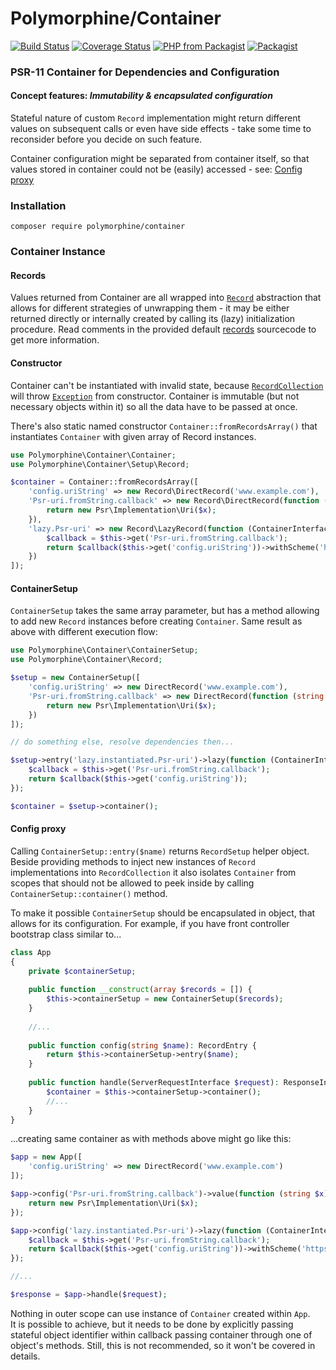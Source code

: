 # Polymorphine/Container
[![Build Status](https://travis-ci.org/shudd3r/polymorphine-container.svg?branch=develop)](https://travis-ci.org/shudd3r/container)
[![Coverage Status](https://coveralls.io/repos/github/shudd3r/polymorphine-container/badge.svg?branch=develop)](https://coveralls.io/github/shudd3r/container?branch=develop)
[![PHP from Packagist](https://img.shields.io/packagist/php-v/polymorphine/container/dev-develop.svg)](https://packagist.org/packages/polymorphine/container)
[![Packagist](https://img.shields.io/packagist/l/polymorphine/container.svg)](https://packagist.org/packages/polymorphine/container)
### PSR-11 Container for Dependencies and Configuration

#### Concept features: *Immutability & encapsulated configuration*
Stateful nature of custom `Record` implementation might return different values on
subsequent calls or even have side effects - take some time to reconsider before you
decide on such feature.

Container configuration might be separated from container itself, so that values
stored in container could not be (easily) accessed - see: [Config proxy](#config-proxy)

### Installation
    composer require polymorphine/container

### Container Instance
#### Records
Values returned from Container are all wrapped into [`Record`](src/Setup/Record.php) abstraction that allows
for different strategies of unwrapping them - it may be either returned directly or internally created
by calling its (lazy) initialization procedure. Read comments in the provided default [records](src/Setup/Record)
sourcecode to get more information.

#### Constructor
Container can't be instantiated with invalid state, because [`RecordCollection`](src/Setup/RecordCollection.php)
will throw [`Exception`](src/Exception) from constructor. Container is immutable (but not necessary objects within it)
so all the data have to be passed at once.

There's also static named constructor `Container::fromRecordsArray()` that instantiates `Container` with given array
of Record instances.

```php
use Polymorphine\Container\Container;
use Polymorphine\Container\Setup\Record;

$container = Container::fromRecordsArray([
    'config.uriString' => new Record\DirectRecord('www.example.com'),
    'Psr-uri.fromString.callback' => new Record\DirectRecord(function (string $x) {
        return new Psr\Implementation\Uri($x);
    }),
    'lazy.Psr-uri' => new Record\LazyRecord(function (ContainerInterface $c) {
        $callback = $this->get('Psr-uri.fromString.callback');
        return $callback($this->get('config.uriString'))->withScheme('https');
    })
]);
```

#### ContainerSetup
`ContainerSetup` takes the same array parameter, but has a method allowing to add new `Record`
instances before creating `Container`. Same result as above with different execution flow:

```php
use Polymorphine\Container\ContainerSetup;
use Polymorphine\Container\Record;

$setup = new ContainerSetup([
    'config.uriString' => new DirectRecord('www.example.com'),
    'Psr-uri.fromString.callback' => new DirectRecord(function (string $x) {
        return new Psr\Implementation\Uri($x);
    })
]);

// do something else, resolve dependencies then...

$setup->entry('lazy.instantiated.Psr-uri')->lazy(function (ContainerInterface $c) {
    $callback = $this->get('Psr-uri.fromString.callback');
    return $callback($this->get('config.uriString'));
});

$container = $setup->container();
```

#### Config proxy
Calling `ContainerSetup::entry($name)` returns `RecordSetup` helper object.
Beside providing methods to inject new instances of `Record` implementations
into `RecordCollection` it also isolates `Container` from scopes that should
not be allowed to peek inside by calling `ContainerSetup::container()` method.

To make it possible `ContainerSetup` should be encapsulated in object,
that allows for its configuration. For example, if you have front
controller bootstrap class similar to...

```php
class App
{
    private $containerSetup;
    
    public function __construct(array $records = []) {
        $this->containerSetup = new ContainerSetup($records);
    }
    
    //...
    
    public function config(string $name): RecordEntry {
        return $this->containerSetup->entry($name);
    }
    
    public function handle(ServerRequestInterface $request): ResponseInterface {
        $container = $this->containerSetup->container();
        //...
    }
}
```

...creating same container as with methods above might go like this:

```php
$app = new App([
    'config.uriString' => new DirectRecord('www.example.com')
]);

$app->config('Psr-uri.fromString.callback')->value(function (string $x) {
    return new Psr\Implementation\Uri($x);
});

$app->config('lazy.instantiated.Psr-uri')->lazy(function (ContainerInterface $c) {
    $callback = $this->get('Psr-uri.fromString.callback');
    return $callback($this->get('config.uriString'))->withScheme('https');
});

//...

$response = $app->handle($request);
```

Nothing in outer scope can use instance of `Container` created within `App`.  
It is possible to achieve, but it needs to be done by explicitly passing
stateful object identifier within callback passing container through one of
object's methods. Still, this is not recommended, so it won't be covered in details.
